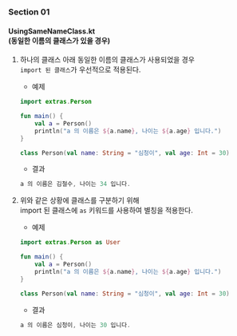 ### Section 01

#### UsingSameNameClass.kt <br> (동일한 이름의 클래스가 있을 경우)  
1. 하나의 클래스 아래 동일한 이름의 클래스가 사용되었을 경우  
`import 된 클래스`가 우선적으로 적용된다.  
    - 예제
    ~~~ kotlin
    import extras.Person
    
    fun main() {
        val a = Person()
        println("a 의 이름은 ${a.name}, 나이는 ${a.age} 입니다.")
    }
    
    class Person(val name: String = "심청이", val age: Int = 30)
    ~~~  
    - 결과
    ~~~ kotlin
    a 의 이름은 김철수, 나이는 34 입니다.
    ~~~  
  
2. 위와 같은 상황에 클래스를 구분하기 위해  
import 된 클래스에 `as` 키워드를 사용하여 별칭을 적용한다.  
    
    - 예제
    ~~~ kotlin
    import extras.Person as User
    
    fun main() {
        val a = Person()
        println("a 의 이름은 ${a.name}, 나이는 ${a.age} 입니다.")
    }
    
    class Person(val name: String = "심청이", val age: Int = 30)
    ~~~  
    - 결과
    ~~~ kotlin
    a 의 이름은 심청이, 나이는 30 입니다.
    ~~~

